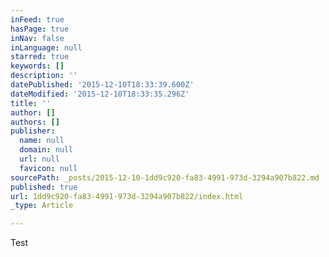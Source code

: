 ```yaml
---
inFeed: true
hasPage: true
inNav: false
inLanguage: null
starred: true
keywords: []
description: ''
datePublished: '2015-12-10T18:33:39.600Z'
dateModified: '2015-12-10T18:33:35.296Z'
title: ''
author: []
authors: []
publisher:
  name: null
  domain: null
  url: null
  favicon: null
sourcePath: _posts/2015-12-10-1dd9c920-fa83-4991-973d-3294a907b822.md
published: true
url: 1dd9c920-fa83-4991-973d-3294a907b822/index.html
_type: Article

---
```

Test